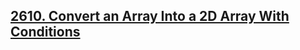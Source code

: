 ## [2610. Convert an Array Into a 2D Array With Conditions](https://leetcode.com/contest/weekly-contest-339/problems/convert-an-array-into-a-2d-array-with-conditions/)